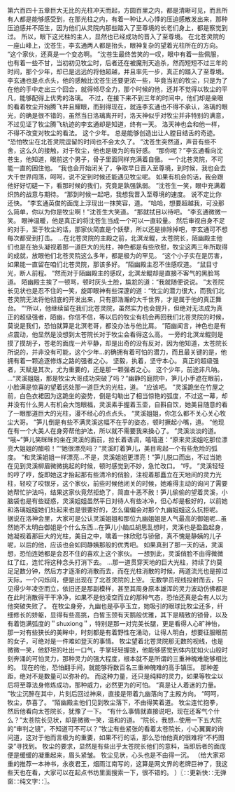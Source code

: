 第六百四十五章巨大无比的光柱冲天而起，方圆百里之内，都是清晰可见，而且所有人都是能够感受到，在那光柱之内，有着一种让人心悸的压迫感散发出来，那种压迫感并不陌生，因为他们从灵院内那些踏入了至尊境的长老们身上，都是察觉到过。
所以，眼下这光柱的主人，显然也已经成功的晋入了至尊境。
在北苍灵院的一座山峰上，沈苍生，李玄通两人都是抬头，眼神复杂的望着光柱所在的方向。
“这个家伙，还真是一个变态啊。
”沈苍生最终苦笑的一叹，眼中有着一些佩服，也有着一些不甘，当初初见牧尘时，后者还在被魔刑天追杀，然而短短不过三年的时间，那个少年，却已是远远的将他超越，并且率先一步，真正的踏入了至尊境。
李玄通也是点点头，他的感触比沈苍生还要更浓一些，毕竟当初的牧尘，只是为了在他的手中走出三个回合，就得倾尽全力，那个时候的他，还并不觉得以牧尘的平凡，能够配得上优秀的洛璃。
不过，在接下来不到三年的时间中，他们却是亲眼的看着牧尘开始腾飞并且耀眼，而到得现在，就连李玄通也不得不承认，洛璃的眼光，的确是很不错的，虽然当日洛璃离开时，洛天神似乎对牧尘并非特别的满意，不过见证了牧尘腾飞轨迹的李玄通却是知道，终有一天。
洛天神也会和他一样，不得不改变对牧尘的看法。
这个少年。
总是能够创造出让人膛目结舌的奇迹。
“恐怕牧尘在北苍灵院逗留的时间也不会太久了。
”沈苍生突然道，声音有些不舍，这么久的接触，对于牧尘，他也是极为的有好感。
“那你呢？”李玄通看向沈苍生，他知道，眼前这个男子，骨子里面同样充满着自傲。
一个北苍灵院，不可能一直的困住他。
“我也会开始闭关了，争取早日晋入至尊境，到时候，我也会去大千世界闯荡，呵呵，说不定到时候还能遇见牧尘呢。
如果有机会的话，我会跟他好好切磋一下，看那时候的我们，究竟是孰强孰弱。
”沈苍生一笑，眼中充满着炽热的战意与期待。
“那到时候一起吧，我想我晋入至尊境的速度。
说不定比你还快。
”李玄通英俊的面庞上浮现出一抹笑容，道。
“哈哈，想要超越我，可没那么简单，你以为你是牧尘啊！”沈苍生大笑道。
“那就拭目以待吧。
”李玄通微微一笑。
眼神温暖，他是真正的将沈苍生当成一个可以一直较量。
然后审视自身不足的对手，至于牧尘的话，那家伙简直是个妖孽，所以还是排除掉吧，李玄通可不想每次都受到打击。
...在北苍灵院的主殿之前，北溟龙鲲，太苍院长，陌幽殿主他们也是在抬头凝视着那一道巨大的光柱，神色都是有些欣慰，牧尘这两三年所取得的成就，放眼他们北苍灵院这么多年，都是极为的罕见。
“这个小子实在是厉害，如果能一直留在咱们北苍灵院，那该多好。
”陌幽殿主忍不住感叹道。
“鼠目寸光，断人前程。
”然而对于陌幽殿主的感叹，北溟龙鲲却是直接不客气的黑脸骂道。
陌幽殿主挨了一顿骂，顿时灰头土脸，尴尬的道：“我就随便说说。
”太苍院长见状也是忍不住的一笑，旋即眼神有些深邃的道：“牧尘的潜力很大，而我们北苍灵院无法将他彻底的开发出来，只有那浩瀚的大千世界，才是属于他的真正舞台。
”“所以，他继续留在我们北苍灵院，虽然实力也会提升，但绝对无法成为真正的超级强者，陌幽，你信不信，等以后的牧尘有机会再回我们北苍灵院的时候，莫说是我们，恐怕就算是北溟老哥，都没办法与他比肩。
”陌幽闻言，神色也是有点震动，他显然是没想到太苍院长对于牧尘会看得这么高。
一旁的北溟龙鲲则是摸了摸胡子，苍老的面庞一片平静，却是出奇的没有反对，因为他知道，太苍院长所说的，并非没有可能，这个少年...的确拥有着可怕的潜力，而且最关键的是，他拥有着一颗追逐修炼之路的强者之心。
坚毅，执着，坚守本心。
真正的超级强者，天赋是其次，尤为重要的，还是那一颗强者之心。
这个少年，前途非凡呐。
...“灵溪姐姐，那是牧尘大哥成功突破了吗？”幽静的庭院中，笋儿小手遮在眼前，小脸满是惊喜的望着远处那一道巨大的光柱，道。
“应该吧。
”灵溪跪坐在竹屋之前，白色衣裙因为这跪坐的姿势，倒是勾勒出了相当惊艳的弧度，不过这一幕，却并没有什么男人有机会大饱眼福，灵溪素手握着玉壶，自斟自饮，她美目随意的看了一眼那道巨大的光柱，漫不经心的点点头。
“灵溪姐姐，你怎么都不关心关心牧尘大哥。
”笋儿倒是有些不满灵溪这幅不在乎的姿态，顿时撅起小嘴，道。
“他现在有一个大美人在身旁帮他护法，所以就不需要我来操心了。
”灵溪淡淡的道。
“哦~”笋儿笑眯眯的坐在灵溪的面前，拉长着语调，嘻嘻道：“原来灵溪姐吃那位漂亮大姐姐的醋啦！”“她很漂亮吗？”灵溪盯着笋儿，美目弯起一个有些危险的弧度。
“和灵溪姐姐一样漂亮...不是，灵溪姐姐更漂亮！”笋儿脱口而出，不过当她在见到灵溪柳眉微微挑起的时候，顿时感觉到不妙，急忙改口。
“哼。
”灵溪轻轻的哼了哼，旋即她这才抬起那有些清冷的俏脸，注视着那矗立在天地间的灵力光柱，轻咬了咬银牙，这个家伙，前些时候他闭关的时候，她难得主动的询问了需要她帮忙护法吗，结果这家伙竟然拒绝了，简直十恶不赦！笋儿偷偷的望着灵溪，小脑袋也是有些疑惑，灵溪姐姐虽然平日对待人有些冰冷，但心却是极好的，以前她和洛璃姐姐她们处起来也是很要好的，怎么偏偏会对那个九幽姐姐这么抗拒呢。
据说在洛神会里，大家可是公认灵溪姐姐和那位九幽姐姐是人气最高的御姐呢...虽然她不太明白御姐是个什么东西...在笋儿小脑瓜胡思乱想时，灵溪也是盈盈起身，她凝视着那巨大的光柱，美目之中，噙着一抹欣慰与骄傲，真不愧是静姨的儿子呢，以后的他，应该也会如同静姨那般的优秀吧。
如果真到了那一天的话，灵溪想，恐怕连她都是会忍不住的喜欢上这个家伙。
一想到此，灵溪俏脸不由得微微红了红，连忙将这种念头打消下去。
...那一道贯穿天地的巨大光柱，持续了约莫足足数分钟，然后方才逐渐的消散而去，而在光柱消散的时候，两道流光也是掠过天际，一个闪烁间，便是出现在了北苍灵院的上空。
无数学员视线投射而去，只见得少年凌空而立，依旧还是那副模样，甚至其周身原本雄浑的灵力波动仿佛都是在此时消散得干干净净，如果不是他凌空而立的那种气态，恐怕还真是会有人以为他突破失败了。
在牧尘身旁，九幽也是亭亭玉立，她吸引的眼球比牧尘还多，纤细修长的娇躯，显得有些高挑，白皙玉颈有天鹅般优雅，其下是精致的锁骨，以及有着饱满弧度的＂shuxiong＂，特别是那一对完美长腿，更是看得人心旷神怡，那一对有些狭长的美眸中，时刻都是有着野性在涌动，让得人明白，想要征服眼前的女子，可绝对是一件难如登天的事情。
牧尘望着北苍灵院那无数的视线，也是微微一笑，他舒坦的吐出一口气，手掌轻轻握拢，他能够感觉到体内犹如火山般时刻奔涌的可怕灵力，那种灵力的强大程度，根本就不是所谓的三重神魄难能够相比的。
现在的他，恐怕翻手间，就能够将数百名三重神魄难的高手镇压。
那种差距，绝对不是数量可以弥补的。
而这种力量，还只是纯粹的灵力，如果等牧尘以后将至尊法身修炼成功，那种威力，必然更为的可怕。
“真是让人着迷的力量。
”牧尘沉醉在其中，片刻后回过神来，直接是带着九幽落向了主殿方向。
“呵呵，牧尘，恭喜了。
”陌幽殿主他们见到牧尘落下，不由得笑着道。
牧尘连忙抱拳，然后他看向太苍院长，犹豫了一下。
“有什么事情就直接说吧，现在还客气个什么？”太苍院长见状，却是微微一笑，温和的道。
“院长，我想...使用一下五大院的“审判之镜”，不知道可不可以？”牧尘有些紧张的看着太苍院长，小心翼翼的询问道，这对于他而言极为的重要，如果不行的话，那么恐怕他真的很难将“不朽图录”寻找到。
牧尘的要求，显然是有些出乎太苍院长他们的意料，当即后者的面庞便是缓缓的凝重起来，眉头紧皱。
牧尘见状，心头也是不由得一沉。
（给大家郑重的推荐一本神书，永夜君王，烟雨江南写的，这算是网文界的老牌巨神了，我这些天也在看，大家可以在起点书坊里面搜索一下，很不错的。
）〖∷更新快∷无弹窗∷纯文字∷〗。

